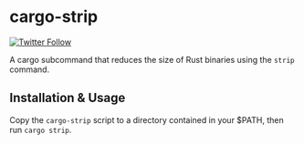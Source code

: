 # cargo-strip

[![Twitter Follow](https://img.shields.io/twitter/follow/guedou.svg?style=social)](https://twitter.com/intent/follow?screen_name=guedou)

A cargo subcommand that reduces the size of Rust binaries using the `strip` command.

## Installation & Usage

Copy the `cargo-strip` script to a directory contained in your $PATH, then run `cargo strip`.
